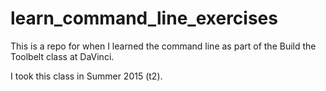 # learn_command_line_exercises
This is a repo for when I learned the command 
line as part of the Build the Toolbelt class
at DaVinci.

I took this class in Summer 2015 (t2).